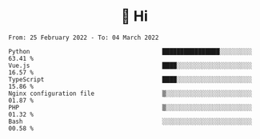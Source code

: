 <h1 align="center">👋 Hi</h1>
<!-- <h3 align="center">An enthusiastic frontend developer</h3> -->

<!--START_SECTION:waka-->

```text
From: 25 February 2022 - To: 04 March 2022

Python                                     ████████████████░░░░░░░░░   63.41 %
Vue.js                                     ████░░░░░░░░░░░░░░░░░░░░░   16.57 %
TypeScript                                 ████░░░░░░░░░░░░░░░░░░░░░   15.86 %
Nginx configuration file                   ▒░░░░░░░░░░░░░░░░░░░░░░░░   01.87 %
PHP                                        ▒░░░░░░░░░░░░░░░░░░░░░░░░   01.32 %
Bash                                       ░░░░░░░░░░░░░░░░░░░░░░░░░   00.58 %
```

<!--END_SECTION:waka-->
